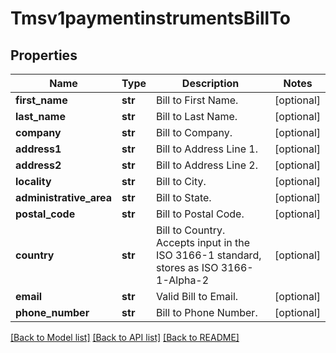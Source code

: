 # Tmsv1paymentinstrumentsBillTo

## Properties
Name | Type | Description | Notes
------------ | ------------- | ------------- | -------------
**first_name** | **str** | Bill to First Name. | [optional] 
**last_name** | **str** | Bill to Last Name. | [optional] 
**company** | **str** | Bill to Company. | [optional] 
**address1** | **str** | Bill to Address Line 1. | [optional] 
**address2** | **str** | Bill to Address Line 2. | [optional] 
**locality** | **str** | Bill to City. | [optional] 
**administrative_area** | **str** | Bill to State. | [optional] 
**postal_code** | **str** | Bill to Postal Code. | [optional] 
**country** | **str** | Bill to Country. Accepts input in the ISO 3166-1 standard, stores as ISO 3166-1-Alpha-2 | [optional] 
**email** | **str** | Valid Bill to Email. | [optional] 
**phone_number** | **str** | Bill to Phone Number. | [optional] 

[[Back to Model list]](../README.md#documentation-for-models) [[Back to API list]](../README.md#documentation-for-api-endpoints) [[Back to README]](../README.md)


